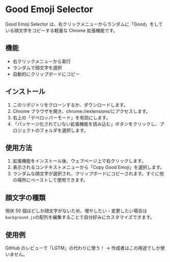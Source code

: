 # Good Emoji Selector

Good Emoji Selector は、右クリックメニューからランダムに「Good」をしている顔文字をコピーする軽量な Chrome 拡張機能です。

## 機能

- 右クリックメニューから実行
- ランダムで顔文字を選択
- 自動的にクリップボードにコピー

## インストール

1. このリポジトリをクローンするか、ダウンロードします。
2. Chrome ブラウザを開き、chrome://extensions/にアクセスします。
3. 右上の「デベロッパーモード」を有効にします。
4. 「パッケージ化されていない拡張機能を読み込む」ボタンをクリックし、プロジェクトのフォルダを選択します。

## 使用方法

1. 拡張機能をインストール後、ウェブページ上で右クリックします。
2. 表示されるコンテキストメニューから「Copy Good Emoji」を選択します。
3. ランダムな顔文字が選択され、クリップボードにコピーされます。すぐに他の場所にペーストして使用できます。

## 顔文字の種類

現状 50 個ほどしか顔文字がないため、増やしたい・変更したい場合は`background.js`の配列を編集することで自分好みにカスタマイズできます。

## 使用例

GitHub のレビューで「LGTM」の代わりに使う！
→ 作成者はこの用途でしか使いません。
